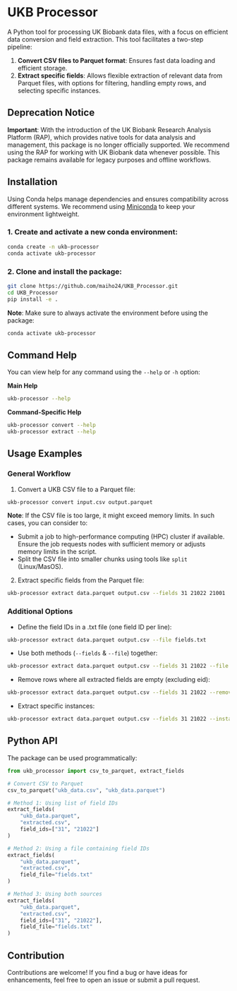 # UKB Processor

A Python tool for processing UK Biobank data files, with a focus on efficient data conversion and field extraction. This tool facilitates a two-step pipeline:

1. **Convert CSV files to Parquet format**: Ensures fast data loading and efficient storage.
2. **Extract specific fields**: Allows flexible extraction of relevant data from Parquet files, with options for filtering, handling empty rows, and selecting specific instances.

## Deprecation Notice
**Important**: With the introduction of the UK Biobank Research Analysis Platform (RAP), which provides native tools for data analysis and management, this package is no longer officially supported. We recommend using the RAP for working with UK Biobank data whenever possible. This package remains available for legacy purposes and offline workflows.

## Installation

Using Conda helps manage dependencies and ensures compatibility across different systems. We recommend using [Miniconda](https://docs.conda.io/en/latest/miniconda.html) to keep your environment lightweight.

### 1. Create and activate a new conda environment:
```bash
conda create -n ukb-processor
conda activate ukb-processor
```

### 2. Clone and install the package:
```bash
git clone https://github.com/maiho24/UKB_Processor.git
cd UKB_Processor
pip install -e .
```

**Note**: Make sure to always activate the environment before using the package:
```bash
conda activate ukb-processor
```

## Command Help

You can view help for any command using the `--help` or `-h` option:

**Main Help**
```bash
ukb-processor --help
```

**Command-Specific Help**
```bash
ukb-processor convert --help
ukb-processor extract --help
```

## Usage Examples

### General Workflow

1. Convert a UKB CSV file to a Parquet file:
```bash
ukb-processor convert input.csv output.parquet
```

**Note**: If the CSV file is too large, it might exceed memory limits. In such cases, you can consider to:
* Submit a job to high-performance computing (HPC) cluster if available. Ensure the job requests nodes with sufficient memory or adjusts memory limits in the script.
* Split the CSV file into smaller chunks using tools like `split` (Linux/MasOS).

2. Extract specific fields from the Parquet file:
```bash
ukb-processor extract data.parquet output.csv --fields 31 21022 21001
```

### Additional Options

* Define the field IDs in a .txt file (one field ID per line):
```bash
ukb-processor extract data.parquet output.csv --file fields.txt
```

* Use both methods (`--fields` & `--file`) together:
```bash
ukb-processor extract data.parquet output.csv --fields 31 21022 --file fields.txt
```

* Remove rows where all extracted fields are empty (excluding eid):
```bash
ukb-processor extract data.parquet output.csv --fields 31 21022 --remove-empty
```

* Extract specific instances:
```bash
ukb-processor extract data.parquet output.csv --fields 31 21022 --instance 1.0
```

## Python API

The package can be used programmatically:

```python
from ukb_processor import csv_to_parquet, extract_fields

# Convert CSV to Parquet
csv_to_parquet("ukb_data.csv", "ukb_data.parquet")

# Method 1: Using list of field IDs
extract_fields(
    "ukb_data.parquet",
    "extracted.csv",
    field_ids=["31", "21022"]
)

# Method 2: Using a file containing field IDs
extract_fields(
    "ukb_data.parquet",
    "extracted.csv",
    field_file="fields.txt"
)

# Method 3: Using both sources
extract_fields(
    "ukb_data.parquet",
    "extracted.csv",
    field_ids=["31", "21022"],
    field_file="fields.txt"
)
```

## Contribution
Contributions are welcome! If you find a bug or have ideas for enhancements, feel free to open an issue or submit a pull request.
